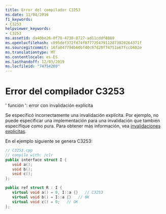 ```yaml
---
title: Error del compilador C3253
ms.date: 11/04/2016
f1_keywords:
- C3253
helpviewer_keywords:
- C3253
ms.assetid: da40be26-0f78-4730-8727-ad11cddf8869
ms.openlocfilehash: c895def372fd74f077725479112873020264371f
ms.sourcegitcommit: 16fa847794b60bf40c67d20f74751a67fccb602e
ms.translationtype: MT
ms.contentlocale: es-ES
ms.lasthandoff: 12/03/2019
ms.locfileid: "74754269"
---
```

# <a name="compiler-error-c3253"></a>Error del compilador C3253

' función ': error con invalidación explícita

Se especificó incorrectamente una invalidación explícita. Por ejemplo, no puede especificar una implementación para una invalidación que también especifique como pura. Para obtener más información, vea [invalidaciones explícitas](../../extensions/explicit-overrides-cpp-component-extensions.md).

En el ejemplo siguiente se genera C3253:

```cpp
// C3253.cpp
// compile with: /clr
public interface struct I {
   void a();
   void b();
   void c();
};

public ref struct R : I {
   virtual void a() = 0, I::a {}   // C3253
   virtual void b() = I::a {}   // OK
   virtual void c() = 0;   // OK
};
```
